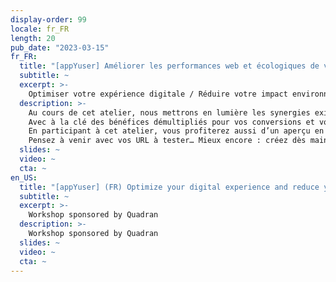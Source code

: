 ```yaml
---
display-order: 99
locale: fr_FR
length: 20
pub_date: "2023-03-15"
fr_FR:
  title: "[appYuser] Améliorer les performances web et écologiques de vos sites web : même combat !"
  subtitle: ~
  excerpt: >-
    Optimiser votre expérience digitale / Réduire votre impact environnemental : comment gagner (facilement) sur les deux tableaux ?
  description: >-
    Au cours de cet atelier, nous mettrons en lumière les synergies existantes d’optimisation de l’expérience digitale et de réduction de l’impact environnemental par phase projet. 
    Avec à la clé des bénéfices démultipliés pour vos conversions et votre image de marque…
    En participant à cet atelier, vous profiterez aussi d’un aperçu en avant-première du fonctionnement de notre nouvel outil appYplanet, première solution sur le marché permettant de mesurer l’impact environnemental réel de vos sites web, basé sur notre technologie de Real User Monitoring… 
    Pensez à venir avec vos URL à tester… Mieux encore : créez dès maintenant <a href="https://appyuser.quadran.eu/performance/#/createAccount"   target="_blank" rel="nofollow">votre compte freemium appYuser</a> et déployez notre solution sur votre site et nous vous ferons un retour personnalisé durant l’atelier !
  slides: ~
  video: ~
  cta: ~
en_US:
  title: "[appYuser] (FR) Optimize your digital experience and reduce your environmental footprint"
  subtitle: ~
  excerpt: >-
    Workshop sponsored by Quadran
  description: >-
    Workshop sponsored by Quadran
  slides: ~
  video: ~
  cta: ~
---
```

